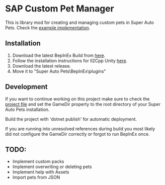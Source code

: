 # SAP Custom Pet Manager

This is library mod for creating and managing custom pets in Super Auto Pets.
Check the [example implementation](https://github.com/Zeprus/sap_custom_pet_example).

## Installation
1. Download the latest BepInEx Build from [here](https://builds.bepis.io/projects/bepinex_be).
2. Follow the installation instructions for Il2Cpp Unity [here](https://docs.bepinex.dev/master/articles/user_guide/installation/unity_il2cpp.html).
3. Download the latest release.
4. Move it to "Super Auto Pets\BepInEx\plugins\"

## Development
If you want to continue working on this project make sure to check the [project file](https://github.com/Zeprus/sap_custom_pet_manager/blob/master/custom_pet_manager.csproj) and set the GameDir property to the root directory of your Super Auto Pets installation.

Build the project with 'dotnet publish' for automatic deployment.

If you are running into unresolved references during build you most likely did not configure the GameDir correctly or forgot to run BepInEx once.

## TODO:
- Implement custom packs
- Implement overwriting or deleting pets
- Implement help with Assets
- Import pets from JSON
